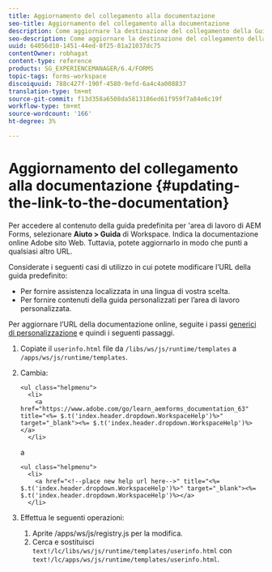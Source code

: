 ```yaml
---
title: Aggiornamento del collegamento alla documentazione
seo-title: Aggiornamento del collegamento alla documentazione
description: Come aggiornare la destinazione del collegamento della Guida di Workspace nell’area di lavoro  AEM Forms per indirizzare il collegamento alla documentazione personalizzata.
seo-description: Come aggiornare la destinazione del collegamento della Guida di Workspace nell’area di lavoro  AEM Forms per indirizzare il collegamento alla documentazione personalizzata.
uuid: 64056d10-1451-44ed-8f25-81a21037dc75
contentOwner: robhagat
content-type: reference
products: SG_EXPERIENCEMANAGER/6.4/FORMS
topic-tags: forms-workspace
discoiquuid: 788c427f-190f-4580-9efd-6a4c4a008837
translation-type: tm+mt
source-git-commit: f13d358a6508da5813186ed61f959f7a84e6c19f
workflow-type: tm+mt
source-wordcount: '166'
ht-degree: 3%

---
```



# Aggiornamento del collegamento alla documentazione {#updating-the-link-to-the-documentation}

Per accedere al contenuto della guida predefinita per &#39;area di lavoro di AEM Forms, selezionare **Aiuto > Guida** di Workspace. Indica la documentazione online  Adobe  sito Web. Tuttavia, potete aggiornarlo in modo che punti a qualsiasi altro URL.

Considerate i seguenti casi di utilizzo in cui potete modificare l’URL della guida predefinito:

* Per fornire assistenza localizzata in una lingua di vostra scelta.
* Per fornire contenuti della guida personalizzati per l’area di lavoro personalizzata.

Per aggiornare l’URL della documentazione online, seguite i passi [generici di personalizzazione](/help/forms/using/generic-steps-html-workspace-customization.md) e quindi i seguenti passaggi.

1. Copiate il `userinfo.html` file da `/libs/ws/js/runtime/templates` a `/apps/ws/js/runtime/templates`.
1. Cambia:

   ```
   <ul class="helpmenu">
     <li>            
       <a href="https://www.adobe.com/go/learn_aemforms_documentation_63" title="<%= $.t('index.header.dropdown.WorkspaceHelp')%>" target="_blank"><%= $.t('index.header.dropdown.WorkspaceHelp')%></a>
     </li>
   ```

   a

   ```
   <ul class="helpmenu">
     <li>            
       <a href="<!--place new help url here-->" title="<%= $.t('index.header.dropdown.WorkspaceHelp')%>" target="_blank"><%= $.t('index.header.dropdown.WorkspaceHelp')%></a>
     </li>
   ```

1. Effettua le seguenti operazioni:

   1. Aprite /apps/ws/js/registry.js per la modifica.
   1. Cerca e sostituisci `text!/lc/libs/ws/js/runtime/templates/userinfo.html` con `text!/lc/apps/ws/js/runtime/templates/userinfo.html`.
